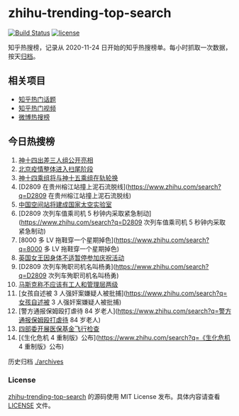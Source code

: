 # zhihu-trending-top-search

[![Build Status](https://github.com/justjavac/zhihu-trending-top-search/workflows/ci/badge.svg?branch=main)](https://github.com/justjavac/zhihu-trending-top-search/actions)
[![license](https://img.shields.io/github/license/justjavac/zhihu-trending-top-search)](https://github.com/justjavac/zhihu-trending-top-search/blob/main/LICENSE)

知乎热搜榜，记录从 2020-11-24 日开始的知乎热搜榜单。每小时抓取一次数据，按天[归档](./archives)。

## 相关项目

- [知乎热门话题](https://github.com/justjavac/zhihu-trending-hot-questions)
- [知乎热门视频](https://github.com/justjavac/zhihu-trending-hot-video)
- [微博热搜榜](https://github.com/justjavac/weibo-trending-hot-search)

## 今日热搜榜

<!-- BEGIN -->
<!-- 最后更新时间 Sun Jun 05 2022 05:04:05 GMT+0800 (China Standard Time) -->

1. [神十四出差三人组公开亮相](https://www.zhihu.com/search?q=神十四出差三人组公开亮相)
1. [北京疫情整体进入扫尾阶段](https://www.zhihu.com/search?q=北京疫情整体进入扫尾阶段)
1. [神十四乘组将与神十五乘组在轨轮换](https://www.zhihu.com/search?q=神十四乘组将与神十五乘组在轨轮换)
1. [D2809 在贵州榕江站撞上泥石流脱线](https://www.zhihu.com/search?q=D2809 在贵州榕江站撞上泥石流脱线)
1. [中国空间站将建成国家太空实验室](https://www.zhihu.com/search?q=中国空间站将建成国家太空实验室)
1. [D2809 次列车值乘司机 5 秒钟内采取紧急制动](https://www.zhihu.com/search?q=D2809 次列车值乘司机 5
   秒钟内采取紧急制动)
1. [8000 多 LV 拖鞋穿一个星期掉色](https://www.zhihu.com/search?q=8000 多 LV 拖鞋穿一个星期掉色)
1. [英国女王因身体不适暂停参加庆祝活动](https://www.zhihu.com/search?q=英国女王因身体不适暂停参加庆祝活动)
1. [D2809 次列车殉职司机名叫杨勇](https://www.zhihu.com/search?q=D2809 次列车殉职司机名叫杨勇)
1. [马斯克称不应该有工人和管理层两级](https://www.zhihu.com/search?q=马斯克称不应该有工人和管理层两级)
1. [女孩自述被 3 人强奸案嫌疑人被批捕](https://www.zhihu.com/search?q=女孩自述被 3 人强奸案嫌疑人被批捕)
1. [警方通报保姆殴打虐待 84 岁老人](https://www.zhihu.com/search?q=警方通报保姆殴打虐待 84 岁老人)
1. [四部委开展医保基金飞行检查](https://www.zhihu.com/search?q=四部委开展医保基金飞行检查)
1. [《生化危机 4 重制版》公布](https://www.zhihu.com/search?q=《生化危机 4 重制版》公布)

<!-- END -->

历史归档 [./archives](./archives)

### License

[zhihu-trending-top-search](https://github.com/justjavac/zhihu-trending-top-search)
的源码使用 MIT License 发布。具体内容请查看 [LICENSE](./LICENSE) 文件。
